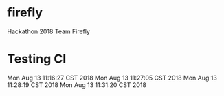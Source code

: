 # firefly
Hackathon 2018 Team Firefly

# Testing CI
Mon Aug 13 11:16:27 CST 2018
Mon Aug 13 11:27:05 CST 2018
Mon Aug 13 11:28:19 CST 2018
Mon Aug 13 11:31:20 CST 2018
